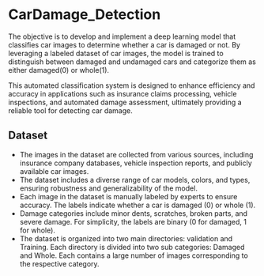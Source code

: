 # CarDamage_Detection

The objective is to develop and implement a deep learning model that classifies car images to determine whether a car is damaged or not.  By leveraging a labeled dataset of car images, the model is trained to distinguish between damaged and undamaged cars and categorize them as either damaged(0) or whole(1).

This automated classification system is designed to enhance efficiency and accuracy in applications such as insurance claims processing, vehicle inspections, and automated damage assessment, ultimately providing a reliable tool for detecting car damage.

## Dataset
* The images in the dataset are collected from various sources, including insurance company databases, vehicle inspection reports, and publicly available car images.
* The dataset includes a diverse range of car models, colors, and types, ensuring robustness and generalizability of the model.
* Each image in the dataset is manually labeled by experts to ensure accuracy. The labels indicate whether a car is damaged (0) or whole (1).
* Damage categories include minor dents, scratches, broken parts, and severe damage. For simplicity, the labels are binary (0 for damaged, 1 for whole).
* The dataset is organized into two main directories: validation and Training. Each directory is divided into two sub categories: Damaged and Whole. Each contains a large number of images corresponding to the respective category.



